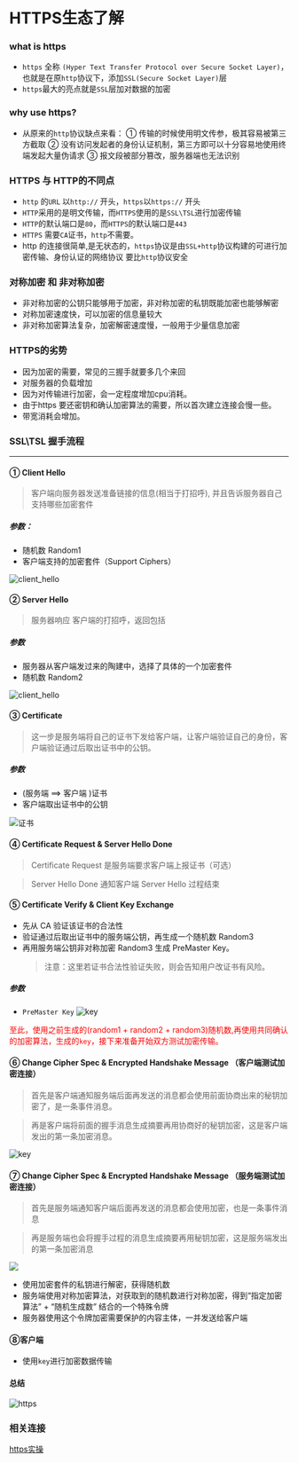 # HTTPS生态了解
### what is https
* `https` 全称 `(Hyper Text Transfer Protocol over Secure Socket Layer)`，也就是在原`http`协议下，添加`SSL(Secure Socket Layer)`层
* `https`最大的亮点就是`SSL`层加对数据的加密

### why use https?
* 从原来的`http`协议缺点来看：
    ① 传输的时候使用明文传参，极其容易被第三方截取
    ② 没有访问发起者的身份认证机制，第三方即可以十分容易地使用终端发起大量伪请求
    ③ 报文段被部分篡改，服务器端也无法识别

### HTTPS 与 HTTP的不同点
* `http` 的`URL` 以`http://` 开头，`https`以`https://` 开头
* `HTTP`采用的是明文传输，而`HTTPS`使用的是`SSL\TSL`进行加密传输
* `HTTP`的默认端口是`80`，而`HTTPS`的默认端口是`443`
* `HTTPS` 需要`CA`证书，`http`不需要。
* http 的连接很简单,是无状态的，`https`协议是由`SSL+http`协议构建的可进行加密传输、身份认证的网络协议 要比`http`协议安全


### 对称加密 和 非对称加密
* 非对称加密的公钥只能够用于加密，非对称加密的私钥既能加密也能够解密
* 对称加密速度快，可以加密的信息量较大
* 非对称加密算法复杂，加密解密速度慢，一般用于少量信息加密
  
### HTTPS的劣势
* 因为加密的需要，常见的三握手就要多几个来回
* 对服务器的负载增加
*  因为对传输进行加密，会一定程度增加cpu消耗。
*  由于https 要还密钥和确认加密算法的需要，所以首次建立连接会慢一些。
*  带宽消耗会增加。
### SSL\TSL 握手流程
___

#### ① Client Hello 
> 客户端向服务器发送准备链接的信息(相当于打招呼),    并且告诉服务器自己支持哪些加密套件
##### 参数：
  * 随机数 Random1
  * 客户端支持的加密套件（Support Ciphers）

![client_hello](./blog_assets/client_hello.png)


#### ② Server Hello
> 服务器响应 客户端的打招呼，返回包括
##### 参数 
   * 服务器从客户端发过来的陶建中，选择了具体的一个加密套件
   * 随机数 Random2

 ![client_hello](./blog_assets/server_hello.png)

#### ③ Certificate
> 这一步是服务端将自己的证书下发给客户端，让客户端验证自己的身份，客户端验证通过后取出证书中的公钥。
##### 参数
* (服务端 ==>  客户端 )证书
* 客户端取出证书中的公钥

![证书](./blog_assets/certificate.jpg)

#### ④ Certificate Request & Server Hello Done
> Certificate Request 是服务端要求客户端上报证书（可选）

> Server Hello Done 通知客户端 Server Hello 过程结束


#### ⑤ Certificate Verify  & Client Key Exchange
* 先从 CA 验证该证书的合法性
* 验证通过后取出证书中的服务端公钥，再生成一个随机数 Random3
* 再用服务端公钥非对称加密 Random3 生成 PreMaster Key。
  > 注意：这里若证书合法性验证失败，则会告知用户改证书有风险。
##### 参数
* `PreMaster Key`
![key](./blog_assets/key_exchange.png)

<font color="red" >至此，使用之前生成的(random1 + random2 + random3)随机数,再使用共同确认的加密算法，生成的`key`，接下来准备开始双方测试加密传输。</font>


#### ⑥ Change Cipher Spec & Encrypted Handshake Message （客户端测试加密连接）
> 首先是客户端通知服务端后面再发送的消息都会使用前面协商出来的秘钥加密了，是一条事件消息。

> 再是客户端将前面的握手消息生成摘要再用协商好的秘钥加密，这是客户端发出的第一条加密消息。

![key](./blog_assets/clicent_check.png)


#### ⑦ Change Cipher Spec & Encrypted Handshake Message （服务端测试加密连接）
>首先是服务端通知客户端后面再发送的消息都会使用加密，也是一条事件消息

>再是服务端也会将握手过程的消息生成摘要再用秘钥加密，这是服务端发出的第一条加密消息

![](./blog_assets/server_check.png)
   * 使用加密套件的私钥进行解密，获得随机数
   * 服务端使用对称加密算法，对获取到的随机数进行对称加密，得到“指定加密算法” + “随机生成数” 结合的一个特殊令牌
   * 服务器使用这个令牌加密需要保护的内容主体，一并发送给客户端
   
#### ⑧客户端 
  * 使用`key`进行加密数据传输

#### 总结
![https](./blog_assets/https_process.jpg)

### 相关连接
[https实操](network/https_onwork.md)


